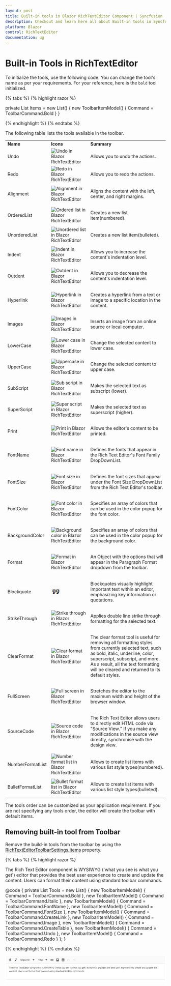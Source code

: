 ```yaml
---
layout: post
title: Built-in tools in Blazor RichTextEditor Component | Syncfusion
description: Checkout and learn here all about Built-in tools in Syncfusion Blazor RichTextEditor component and more.
platform: Blazor
control: RichTextEditor
documentation: ug
---
```


# Built-in Tools in RichTextEditor 

To initialize the tools, use the following code. You can change the tool's name as per your requirements. For your reference, here is the `bold` tool initialized.

{% tabs %}
{% highlight razor %}

private List<ToolbarItemModel> Items = new List<ToolbarItemModel>()
    {
        new ToolbarItemModel() { Command = ToolbarCommand.Bold }
    } 

{% endhighlight %}
{% endtabs %}

The following table lists the tools available in the toolbar.

<table>
<tr>
<td><b>Name</b></td>
<td><b>Icons</b></td>
<td><b>Summary</b></td>
</tr>

<tr>
<td><p>Undo</p></td>
<td><img alt= "Undo in Blazor RichTextEditor" src="../images/undo.png"></td>
<td><p>Allows you to undo the actions.</p></td>
</tr>

<tr>
<td><p>Redo</p></td>
<td><img alt= "Redo in Blazor RichTextEditor" src="../images/redo.png"></td>
<td><p>Allows you to redo the actions.</p></td>
</tr>

<tr>
<td><p>Alignment</p></td>
<td><img alt= "Alignment in Blazor RichTextEditor" src="../images/alignments.png"></td>
<td><p>Aligns the content with the left, center, and right margins.</p></td>
</tr>

<tr>
<td><p>OrderedList</p></td>
<td><img alt= "Ordered list in Blazor RichTextEditor" src="../images/order-list.png"></td>
<td><p>Creates a new list item(numbered).</p></td>
</tr>

<tr>
<td><p>UnorderedList</p></td>
<td><img alt= "Unordered list in Blazor RichTextEditor" src="../images/unorder-list.png"></td>
<td><p>Creates a new list item(bulleted).</p></td>
</tr>

<tr>
<td><p>Indent</p></td>
<td><img alt= "Indent in Blazor RichTextEditor" src="../images/increase-indent.png"></td>
<td><p>Allows you to increase the content's indentation level. </p></td>
</tr>

<tr>
<td><p>Outdent</p></td>
<td><img alt= "Outdent in Blazor RichTextEditor" src="../images/decrease-indent.png"></td>
<td><p>Allows you to decrease the content's indentation level.</p></td>
</tr>

<tr>
<td><p>Hyperlink</p></td>
<td><img alt= "Hyperlink in Blazor RichTextEditor" src="../images/create-link.png"></td>
<td><p>Creates a hyperlink from a text or image to a specific location in the content.</p></td>
</tr>

<tr>
<td><p>Images</p></td>
<td><img alt= "Images in Blazor RichTextEditor" src="../images/insert-image.png"></td>
<td><p>Inserts an image from an online source or local computer.</p></td>
</tr>

<tr>
<td><p>LowerCase</p></td>
<td><img alt= "Lower case in Blazor RichTextEditor" src="../images/lower-case.png"></td>
<td><p>Change the selected content to lower case.</p></td>
</tr>

<tr>
<td><p>UpperCase</p></td>
<td><img alt= "Uppercase in Blazor RichTextEditor" src="../images/upper-case.png"></td>
<td><p>Change the selected content to upper case.</p></td>
</tr>

<tr>
<td><p>SubScript</p></td>
<td><img alt= "Sub script in Blazor RichTextEditor" src="../images/sub-script.png"></td>
<td><p> Makes the selected text as subscript (lower).</p></td>
</tr>

<tr>
<td><p>SuperScript</p></td>
<td><img alt= "Super script in Blazor RichTextEditor" src="../images/super-script.png"></td>
<td><p> Makes the selected text as superscript (higher).</p></td>
</tr>

<tr>
<td><p>Print</p></td>
<td><img alt= "Print in Blazor RichTextEditor" src="../images/print.png"></td>
<td><p>Allows the editor's content to be printed. </p></td>
</tr>

<tr>
<td><p>FontName</p></td>
<td><img alt= "Font name in Blazor RichTextEditor" src="../images/font-name.png"></td>
<td><p>Defines the fonts that appear in the Rich Text Editor's Font Family DropDownList.</p></td>
</tr>

<tr>
<td><p>FontSize</p></td>
<td><img alt= "Font size in Blazor RichTextEditor" src="../images/font-size.png"></td>
<td><p>Defines the font sizes that appear under the Font Size DropDownList from the Rich Text Editor's toolbar.</p></td>
</tr>

<tr>
<td><p>FontColor</p></td>
<td><img alt= "Font color in Blazor RichTextEditor" src="../images/font-color.png"></td>
<td><p>Specifies an array of colors that can be used in the color popup for the font color.</p></td>
</tr>

<tr>
<td><p>BackgroundColor</p></td>
<td><img alt= "Background color in Blazor RichTextEditor" src="../images/background-color.png"></td>
<td><p>Specifies an array of colors that can be used in the color popup for the background color.</p></td>
</tr>

<tr>
<td><p>Format</p></td>
<td><img alt= "Format in Blazor RichTextEditor" src="../images/formats.png"></td>
<td><p>An Object with the options that will appear in the Paragraph Format dropdown from the toolbar.</p></td>
</tr>

<tr>
<td><p>Blockquote</p></td>
<td><img alt= "Blockquote in Blazor RichTextEditor" src="../images/blockquote.png"></td>
<td><p>Blockquotes visually highlight important text within an editor, emphasizing key information or quotations.</p></td>
</tr>

<tr>
<td><p>StrikeThrough</p></td>
<td><img alt= "Strike through in Blazor RichTextEditor" src="../images/strikethrough.png"></td>
<td><p>Applies double line strike through formatting for the selected text.</p></td>
</tr>

<tr>
<td><p>ClearFormat</p></td>
<td><img alt= "Clear format in Blazor RichTextEditor" src="../images/clear-format.png"></td>
<td><p>The clear format tool is useful for removing all formatting styles from currently selected text, such as bold, italic, underline, color, superscript, subscript, and more. As a result, all the text formatting will be cleared and returned to its default styles.</p></td>
</tr>

<tr>
<td><p>FullScreen</p></td>
<td><img alt= "Full screen in Blazor RichTextEditor" src="../images/maximize.png"></td>
<td><p>Stretches the editor to the maximum width and height of the browser window.</p></td>
</tr>

<tr>
<td><p>SourceCode</p></td>
<td><img alt= "Source code in Blazor RichTextEditor" src="../images/code-view.png"></td>
<td><p>The Rich Text Editor allows users to directly edit HTML code via "Source View." If you make any modifications in the source view directly, synchronise with the design view.</p></td>
</tr>

<tr>
<td><p>NumberFormatList</p></td>
<td><img alt= "Number format list in Blazor RichTextEditor" src="../images/number-format.png"></td>
<td><p>Allows to create list items with various list style types(numbered). </p></td>
</tr>

<tr>
<td><p>BulletFormatList</p></td>
<td><img alt= "Bullet format list in Blazor RichTextEditor" src="../images/bullet-format.png"></td>
<td><p>Allows to create list items with various list style types(bulleted).</p></td>
</tr>
</table>

The tools order can be customized as your application requirement. If you are not specifying any tools order, the editor will create the toolbar with default items.

## Removing built-in tool from Toolbar

Remove the build-in tools from the toolbar by using the [RichTextEditorToolbarSettings.Items](https://help.syncfusion.com/cr/blazor/Syncfusion.Blazor.RichTextEditor.RichTextEditorToolbarSettings.html#Syncfusion_Blazor_RichTextEditor_RichTextEditorToolbarSettings_Items) property.

{% tabs %}
{% highlight razor %}

<SfRichTextEditor>
    <RichTextEditorToolbarSettings Items="@Tools" />
    <p>The Rich Text Editor component is WYSIWYG ('what you see is what you get') editor that provides the best user experience to create and update the content. Users can format their content using standard toolbar commands.</p>
</SfRichTextEditor>

@code {
    private List<ToolbarItemModel> Tools = new List<ToolbarItemModel>()
    {
        new ToolbarItemModel() { Command = ToolbarCommand.Bold },
        new ToolbarItemModel() { Command = ToolbarCommand.Italic },
        new ToolbarItemModel() { Command = ToolbarCommand.FontName },
        new ToolbarItemModel() { Command = ToolbarCommand.FontSize },
        new ToolbarItemModel() { Command = ToolbarCommand.CreateLink },
        new ToolbarItemModel() { Command = ToolbarCommand.Image },
        new ToolbarItemModel() { Command = ToolbarCommand.CreateTable },
        new ToolbarItemModel() { Command = ToolbarCommand.Undo },
        new ToolbarItemModel() { Command = ToolbarCommand.Redo }
    };
}

{% endhighlight %}
{% endtabs %}

![Blazor RichTextEditor removed default toolbar items](../images/blazor-richtexteditor-removed-default-toolbar-items.png)
